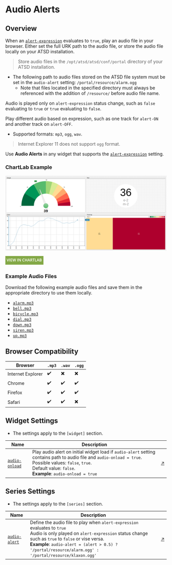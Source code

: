 # Audio Alerts

## Overview

When an [`alert-expression`](../syntax/alert-expression.md) evaluates to `true`, play an audio file in your browser. Either set the full URK path to the audio file, or store the  audio file locally on your ATSD installation.

> Store audio files in the `/opt/atsd/atsd/conf/portal` directory of your ATSD installation.

* The following path to audio files stored on the ATSD file system must be set in the `audio-alert` setting: `/portal/resource/alarm.ogg`
  * Note that files located in the specified directory must always be referenced with the addition of `/resource/` before audio file name.

Audio is played only on `alert-expression` status change, such as `false` evaluating to `true` or `true` evaluating to `false`.

Play different audio based on expression, such as one track for `alert-ON` and another track on `alert-OFF`.

* Supported formats: `mp3`, `ogg`, `wav`.

> Internet Explorer 11 does not support `ogg` format.

Use **Audio Alerts** in any widget that supports the [`alert-expression`](../widgets/shared/README.md#alert-expression) setting.

### **ChartLab** Example

![](./images/audio-alert-example.png)

[![](../images/button.png)](https://apps.axibase.com/chartlab/10662e8d#fullscreen)

### Example Audio Files

Download the following example audio files and save them in the appropriate directory to use them locally.

* [`alarm.mp3`](https://apps.axibase.com/chartlab/portal/alarm.mp3)
* [`bell.mp3`](https://apps.axibase.com/chartlab/portal/bell.mp3)
* [`bicycle.mp3`](https://apps.axibase.com/chartlab/portal/bicycle.mp3)
* [`dial.mp3`](https://apps.axibase.com/chartlab/portal/dial.mp3)
* [`down.mp3`](https://apps.axibase.com/chartlab/portal/down.mp3)
* [`siren.mp3`](https://apps.axibase.com/chartlab/portal/siren.mp3)
* [`up.mp3`](https://apps.axibase.com/chartlab/portal/up.mp3)

## Browser Compatibility

Browser | `.mp3` | `.wav` | `.ogg`
--|--|--|--
Internet Explorer | :heavy_check_mark: | :heavy_multiplication_x: | :heavy_multiplication_x:
Chrome | :heavy_check_mark: | :heavy_check_mark: | :heavy_check_mark:
Firefox | :heavy_check_mark: | :heavy_check_mark: | :heavy_check_mark:
Safari | :heavy_check_mark: | :heavy_check_mark: | :heavy_multiplication_x:

## Widget Settings

* The settings apply to the `[widget]` section.

Name | Description | &nbsp;
--|--|--
<a name="audio-onload"></a>[`audio-onload`](#audio-onload) | Play audio alert on initial widget load if `audio-alert` setting contains path to audio file and `audio-onload = true`.<br>Possible values: `false`, `true`.<br>Default value: `false`.<br>**Example**: `audio-onload = true`| [↗](https://apps.axibase.com/chartlab/e46cff68)

## Series Settings

* The settings apply to the `[series]` section.

Name | Description | &nbsp;
--|--|--
<a name="audio-alert"></a>[`audio-alert`](#audio-alert)| Define the audio file to play when `alert-expression` evaluates to `true`<br>Audio is only played on `alert-expression` status change such as `true` to `false` or vise versa.<br>**Example**: `audio-alert = (alert > 0.5) ? '/portal/resource/alarm.ogg' : '/portal/resource/klaxon.ogg'` | [↗](https://apps.axibase.com/chartlab/86d105c2)